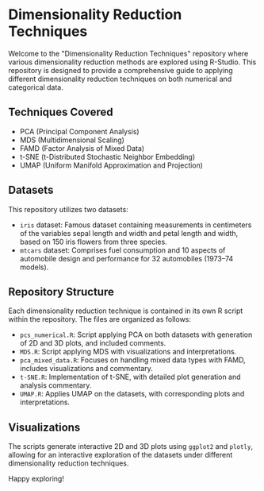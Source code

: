# Dimensionality Reduction Techniques

Welcome to the "Dimensionality Reduction Techniques" repository where various dimensionality reduction methods are explored using R-Studio. This repository is designed to provide a comprehensive guide to applying different dimensionality reduction techniques on both numerical and categorical data.

## Techniques Covered
- PCA (Principal Component Analysis)
- MDS (Multidimensional Scaling)
- FAMD (Factor Analysis of Mixed Data)
- t-SNE (t-Distributed Stochastic Neighbor Embedding)
- UMAP (Uniform Manifold Approximation and Projection)

## Datasets
This repository utilizes two datasets:
- `iris` dataset: Famous dataset containing measurements in centimeters of the variables sepal length and width and petal length and width, based on 150 iris flowers from three species.
- `mtcars` dataset: Comprises fuel consumption and 10 aspects of automobile design and performance for 32 automobiles (1973–74 models).

## Repository Structure
Each dimensionality reduction technique is contained in its own R script within the repository. The files are organized as follows:
- `pcs_numerical.R`: Script applying PCA on both datasets with generation of 2D and 3D plots, and included comments.
- `MDS.R`: Script applying MDS with visualizations and interpretations.
- `pca_mixed_data.R`: Focuses on handling mixed data types with FAMD, includes visualizations and commentary.
- `t-SNE.R`: Implementation of t-SNE, with detailed plot generation and analysis commentary.
- `UMAP.R`: Applies UMAP on the datasets, with corresponding plots and interpretations.

## Visualizations
The scripts generate interactive 2D and 3D plots using `ggplot2` and `plotly`, allowing for an interactive exploration of the datasets under different dimensionality reduction techniques.

Happy exploring!
